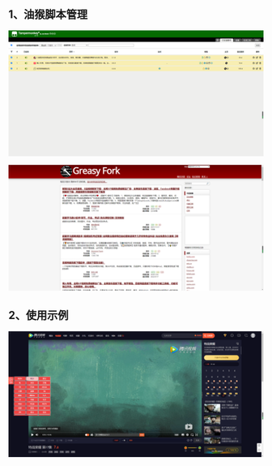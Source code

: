 ## 1、油猴脚本管理
![](https://github.com/guoshijie/UseFulTools/blob/main/04-video/Tampermonkey.PNG)

![](https://github.com/guoshijie/UseFulTools/blob/main/04-video/GreasyFork.PNG)

## 2、使用示例
![](https://github.com/guoshijie/UseFulTools/blob/main/04-video/QQVideo.PNG)